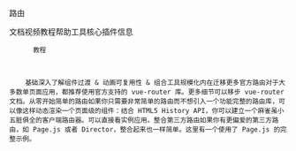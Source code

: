 路由

文档视频教程帮助工具核心插件信息
          
          教程
          
            
          
        基础深入了解组件过渡 & 动画可复用性 & 组合工具规模化内在迁移更多官方路由对于大多数单页面应用，都推荐使用官方支持的 vue-router 库。更多细节可以移步 vue-router 文档。从零开始简单的路由如果你只需要非常简单的路由而不想引入一个功能完整的路由库，可以像这样动态渲染一个页面级的组件：结合 HTML5 History API，你可以建立一个麻雀虽小五脏俱全的客户端路由器。可以直接看实例应用。整合第三方路由如果你有更偏爱的第三方路由，如 Page.js 或者 Director，整合起来也一样简单。这里有一个使用了 Page.js 的完整示例。